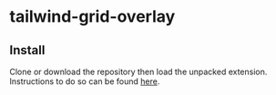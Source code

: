 # tailwind-grid-overlay

## Install

Clone or download the repository then load the unpacked extension. Instructions to do so can be found [here](https://developer.chrome.com/docs/extensions/mv3/getstarted/#unpacked).

